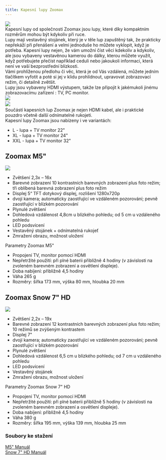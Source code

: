 ```yaml
---
title: Kapesní lupy Zoomax
---
```


[![](/soubory/Logo%20Zoomax.jpg)](/soubory/Logo%20Zoomax.jpg)  
Kapesní lupy od společnosti Zoomax jsou lupy, které díky kompaktním rozměrům mohou být kdykoliv při ruce.  
Lupy mají vestavěný stojánek, který je v těle lup zapuštěný tak, že prakticky nepřekáží při přenášení a velmi jednoduše ho můžete vyklopit, když je potřeba. Kapesní lupy nejen, že vám umožní číst věci kdekoliv a kdykoliv, ale jsou vybaveny vestavěnou kamerou do dálky, kterou můžete využít, když potřebujete přečíst například ceduli nebo jakoukoli informaci, která není ve vaší bezprostřední blízkosti.  
Vámi prohlíženou předlohu či věc, která je od Vás vzdálená, můžete jedním tlačítkem vyfotit a poté si jej v klidu prohlídnout, upravovat zobrazovací režim, či detailně zvětšit.  
Lupy jsou vybaveny HDMI výstupem, takže lze připojit k jakémukoli jinému zobrazovacímu zařízení : TV, PC monitor.  
[![](/soubory/Snow7TV.JPG)](/soubory/Snow7TV.JPG)    
[![](/soubory/M5TV.JPG)](/soubory/M5TV.JPG)    
Součástí kapesních lup Zoomax je nejen HDMI kabel, ale i praktické pouzdro včetně další odnímatelné rukojeti.  
Kapesní lupy Zoomax jsou nabízeny i ve variantách:  
- L - lupa + TV monitor 22"  
- XL - lupa + TV monitor 24"  
- XXL - lupa + TV monitor 32"  
  

## Zoomax M5"

  
[![](/soubory/M5text.JPG)](/soubory/M5text.JPG)  
- Zvětšení 2,3x – 16x  
- Barevné zobrazení 10 kontrastních barevných zobrazení plus foto režim; tři oblíbená barevná zobrazení plus foto režim  
- Displej 5“ TFT dotykový displej, rozlišení 1280x720p  
- dvojí kamera; automaticky zaostřující ve vzdáleném pozorování; pevně zaostřující v blízkém pozorování  
- Plynulé zvětšení  
- Dohledová vzdálenost 4,8cm u blízkého pohledu; od 5 cm u vzdáleného pohledu  
- LED podsvícení  
- Vestavěný stojánek + odnímatelná rukojeť  
- Zmražení obrazu, možnost uložení  
  
Parametry Zoomax M5"  
- Propojení TV, monitor pomocí HDMI  
- Nepřetržité použití: při plné baterii přibližně 4 hodiny (v závislosti na zvoleném barevném zobrazení a osvětlení displeje).  
- Doba nabíjení: přibližně 4,5 hodiny  
- Váha 265 g  
- Rozměry: šířka 173 mm, výška 80 mm, hloubka 20 mm  
  

## Zoomax Snow 7" HD

  
[![](/soubory/Snow7symbio.JPG)](/soubory/Snow7symbio.JPG)  
- Zvětšení 2,2x – 19x  
- Barevné zobrazení 12 kontrastních barevných zobrazení plus foto režim; 10 režimů se zvýšeným kontrastem  
- Displej 7"  
- dvojí kamera; automaticky zaostřující ve vzdáleném pozorování; pevně zaostřující v blízkém pozorování  
- Plynulé zvětšení  
- Dohledová vzdálenost 6,5 cm u blízkého pohledu; od 7 cm u vzdáleného pohledu  
- LED podsvícení  
- Vestavěný stojánek  
- Zmražení obrazu, možnost uložení  
  
Parametry Zoomax Snow 7" HD  
- Propojení TV, monitor pomocí HDMI  
- Nepřetržité použití: při plné baterii přibližně 5 hodiny (v závislosti na zvoleném barevném zobrazení a osvětlení displeje).  
- Doba nabíjení: přibližně 4,5 hodiny  
- Váha 380 g  
- Rozměry: šířka 195 mm, výška 139 mm, hloubka 25 mm  
  

### Soubory ke stažení

  
[M5" Manuál](/soubory/M5_manual.pdf)  
[Snow 7" HD Manuál](/soubory/Snow_7_HD_manual.pdf)